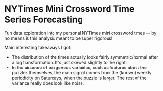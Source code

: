 # NYTimes Mini Crossword Time Series Forecasting
Fun data exploration into my personal NYTimes mini crossword times -- by no means is this analysis meant to be super rigorous! 

Main interesting takeaways I got:
* The distribution of the times actually looks fairly symmetric/normal after a log transformation. It's just skewed slightly to the right.
* In the absence of exogenous variables, such as features about the puzzles themselves, the main signal comes from the (known) weekly periodicity on Saturdays, when the puzzle is larger. The rest of the variance really does look like noise.

